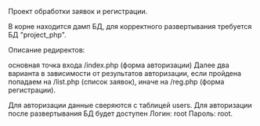 Проект обработки заявок и регистрации.

В корне находится дамп БД, для корректного развертывания требуется БД "project_php".

Описание редиректов:

основная точка входа /index.php (форма авторизации)
Далее два варианта в зависимости от результатов авторизации, 
если пройдена попадаем на /list.php (список заявок), 
иначе на /reg.php (форма регистрации).

Для авторизации данные сверяются с таблицей users.
Для авторизации после развертывания БД будет доступен Логин: root Пароль: root.

